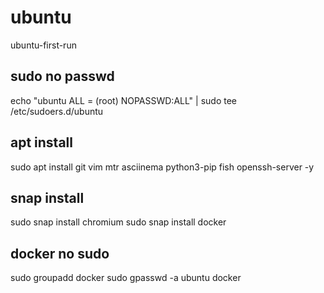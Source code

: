 # ubuntu
ubuntu-first-run

## sudo no passwd

echo "ubuntu ALL = (root) NOPASSWD:ALL" | sudo tee /etc/sudoers.d/ubuntu

## apt install

sudo apt install git vim mtr asciinema python3-pip fish openssh-server -y

## snap install

sudo snap install chromium
sudo snap install docker

## docker no sudo

sudo groupadd docker
sudo gpasswd -a ubuntu docker
